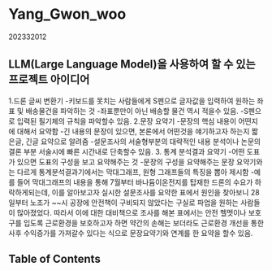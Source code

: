 # Yang_Gwon_woo
202332012
## LLM(Large Language Model)을 사용하여 할 수 있는 프로젝트 아이디어
1.드론 글씨 변환기
 -키보드를 못치는 사람들에게 S펜으로 글자값을 입력하여 원하는 좌표 및 배송물건을 파악하는 것
 -좌표뿐만이 아닌 배송할 물건 역시 적을수 있음.
 -S펜으로 입력된 필기체의 규칙을 파악할수 있음.
2.문장 요약기
  -문장의 핵심 내용이 어떤지에 대해서 요약함 
  -긴 내용의 문장이 있으면,  본론에서 어떤것을 얘기하고자 하는지 짧은글, 긴글 요약으로 알려줌
  -설문조사의 서술형부분의 대략적인 내용 분석이나 논문의 결론 부분 서술시에 빠른 시간내로 단축할수 있음.
3. 통계 분석결과 요약기
   -어떤 도표가 있으면 도표의 구성을 보고 요약해주는 것
   -문장의 구성을 요약해주는 문장 요약기와는 다르게 통계분석결과기에서는  막대그래프, 원형 그래프들의 특징을 뽑아 제시함
   -예를 들어 막대그래프의 내용을 통해 7월부터 바나듐이온전지를 탑재한 드론의 수요가 하락하게되는데, 이를 알아보고자 실시한 설문조사를 요약한 표에서 원인을 찾아보니 28일부터 노조가 ~~시 공장에 안전책이 구비되지 않았다는 구실로 파업을 원하는 사람들이 많아졌었다.  따라서 이에 대한 대비책으로 조사를 해본 표에서는  안전 헬멧이나 보호구를 입도록 근로환경을 보호하고자 하면  약간의 손해는 보더라도  근로환경 개선을 통한  사후 수익증가를 가져갈수 있다는 식으로  문장요약기와 연계를 한 요약을 할수 있음.
## Table of Contents

```{tableofcontents}

```
